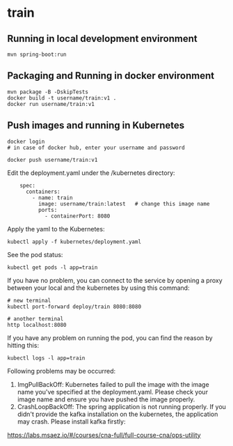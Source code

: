 # train

## Running in local development environment

```
mvn spring-boot:run
```

## Packaging and Running in docker environment

```
mvn package -B -DskipTests
docker build -t username/train:v1 .
docker run username/train:v1
```

## Push images and running in Kubernetes

```
docker login 
# in case of docker hub, enter your username and password

docker push username/train:v1
```

Edit the deployment.yaml under the /kubernetes directory:
```
    spec:
      containers:
        - name: train
          image: username/train:latest   # change this image name
          ports:
            - containerPort: 8080

```

Apply the yaml to the Kubernetes:
```
kubectl apply -f kubernetes/deployment.yaml
```

See the pod status:
```
kubectl get pods -l app=train
```

If you have no problem, you can connect to the service by opening a proxy between your local and the kubernetes by using this command:
```
# new terminal
kubectl port-forward deploy/train 8080:8080

# another terminal
http localhost:8080
```

If you have any problem on running the pod, you can find the reason by hitting this:
```
kubectl logs -l app=train
```

Following problems may be occurred:

1. ImgPullBackOff:  Kubernetes failed to pull the image with the image name you've specified at the deployment.yaml. Please check your image name and ensure you have pushed the image properly.
1. CrashLoopBackOff: The spring application is not running properly. If you didn't provide the kafka installation on the kubernetes, the application may crash. Please install kafka firstly:

https://labs.msaez.io/#/courses/cna-full/full-course-cna/ops-utility

